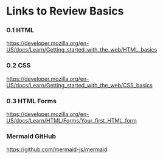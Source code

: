 # Links to Review Basics

### 0.1 HTML
https://developer.mozilla.org/en-US/docs/Learn/Getting_started_with_the_web/HTML_basics

### 0.2 CSS
https://developer.mozilla.org/en-US/docs/Learn/Getting_started_with_the_web/CSS_basics

### 0.3 HTML Forms
https://developer.mozilla.org/en-US/docs/Learn/HTML/Forms/Your_first_HTML_form

### Mermaid GitHub
https://github.com/mermaid-js/mermaid
